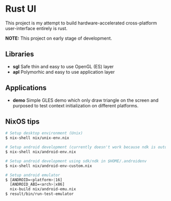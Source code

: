 # Rust UI

This project is my attempt to build hardware-accelerated cross-platform user-interface entirely is rust.

**NOTE:** This project on early stage of development.

## Libraries

+ __sgl__ Safe thin and easy to use OpenGL (ES) layer
+ __apl__ Polymorhic and easy to use application layer

## Applications

+ __demo__ Simple GLES demo which only draw triangle on the screen
  and purposed to test context initialization on different platforms.

## NixOS tips

```sh
# Setup desktop environment (Unix)
$ nix-shell nix/unix-env.nix

# Setup android development (currently doesn't work because ndk is outdated)
$ nix-shell nix/android-env.nix

# Setup android development using sdk/ndk in $HOME/.androidenv
$ nix-shell nix/android-env-custom.nix

# Setup android emulator
$ [ANDROID=<platform>|16]
  [ANDROID_ABI=<arch>|x86]
  nix-build nix/android-emu.nix
$ result/bin/run-test-emulator
```
